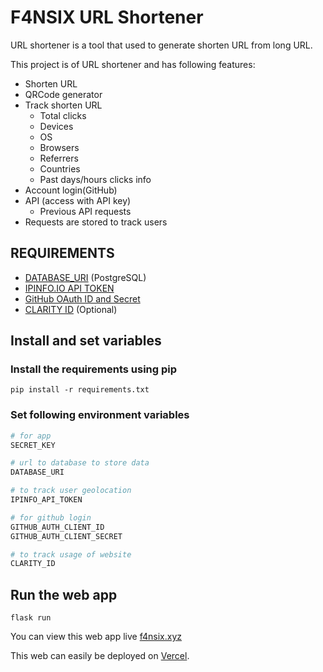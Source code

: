 # F4NSIX URL Shortener

URL shortener is a tool that used to generate shorten URL from long URL.

This project is of URL shortener and has following features:

- Shorten URL
- QRCode generator
- Track shorten URL
    - Total clicks
    - Devices
    - OS
    - Browsers
    - Referrers
    - Countries
    - Past days/hours clicks info
- Account login(GitHub)
- API (access with API key)
    - Previous API requests
- Requests are stored to track users

## REQUIREMENTS

- [DATABASE_URI](https://neon.tech/) (PostgreSQL)
- [IPINFO.IO API TOKEN](https://ipinfo.io/)
- [GitHub OAuth ID and Secret](https://github.com/settings/applications/new)
- [CLARITY ID](https://clarity.microsoft.com/) (Optional)


## Install and set variables

### Install the requirements using pip

```
pip install -r requirements.txt
```

### Set following environment variables
```python
# for app
SECRET_KEY

# url to database to store data
DATABASE_URI

# to track user geolocation
IPINFO_API_TOKEN

# for github login
GITHUB_AUTH_CLIENT_ID
GITHUB_AUTH_CLIENT_SECRET

# to track usage of website
CLARITY_ID
```

## Run the web app
```
flask run
```

You can view this web app live [f4nsix.xyz](https://www.f4nsix.xyz)

This web can easily be deployed on [Vercel](https://vercel.com/).